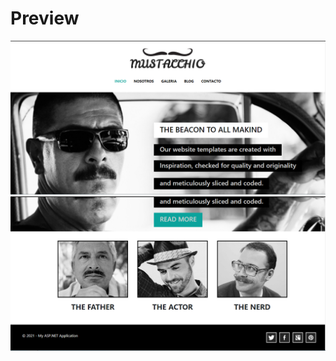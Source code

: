 # Preview
![](Mustacchio/Mustacchio/docs/screenshot1.png)
![](Mustacchio/Mustacchio/docs/screenshot2.png)
